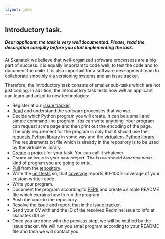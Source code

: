 ```yaml
---
layout: jobs 
---
```


## Introductory task.

##### *Dear applicant, the task is very well documented. Please, read the description carefully before you start implementing the task.*

At Skanatek we believe that well-organized software processess are a big part of success. It is equally important to code well, to test the code and to document the code. It is also important for a software development team to collaborate smoothly via versioning systems and an issue tracker.

Therefore, the introductory task consists of smaller sub-tasks which are not just coding. In addition, the introductory task tests how well an applicant can learn and adapt to new technologies:

- Register at our [issue tracker](http://redmine.platformable.net).
- [Read](http://redmine.platformable.net/projects/community/wiki) and understand the software processes that we use.
- Decide which Python program you will create. It can be a small and simple command line [program](http://learnpythonthehardway.org/book/ex8.html). You can write anything! Your program can request some page and then print out the encoding of the page. The only requirement for the program is only that it should use the [requests Python library](http://www.python-requests.org/en/latest/) in some way and the [virtualenv Python library](http://www.virtualenv.org/en/latest/). The requirements.txt file which is already in the repository is to be used by the virtualenv library.
- [Create](http://redmine.platformable.net/projects/new) a project for your task. You can call it whatever.
- Create an issue in your new project. The issue should describe what kind of program you are going to write.
- [Pull](http://git-scm.com/book) from the [repository](http://redmine.platformable.net/projects/community/wiki/How_to_use_git_with_Redmine).
- Write the [unit tests](https://en.wikipedia.org/wiki/Test-driven_development) so, that [coverage](http://nedbatchelder.com/code/coverage/) reports 80-100% coverage of your custom written code.
- Write your program.
- Document the program according to [PEP8](http://www.python.org/dev/peps/pep-0008/) and create a simple README file which explains how to run the program.
- Push the code to the repository.
- Resolve the issue and report that in the issue tracker.
- Send your CV with and the ID of the resolved Redmine issue to info at skanatek d0t se
- Once you are done with the previous step, we will be notified by the issue tracker. We will run you small program according to your README file and *then* we will contact you.
